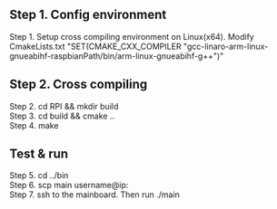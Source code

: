 ## Step 1. Config environment
Step 1. Setup cross compiling environment on Linux(x64). Modify CmakeLists.txt "SET(CMAKE_CXX_COMPILER "gcc-linaro-arm-linux-gnueabihf-raspbianPath/bin/arm-linux-gnueabihf-g++")"    
## Step 2. Cross compiling
Step 2. cd RPI && mkdir build  
Step 3. cd build && cmake ..  
Step 4. make  
## Test & run
Step 5. cd ../bin  
Step 6. scp main username@ip:  
Step 7. ssh to the mainboard. Then run ./main  
